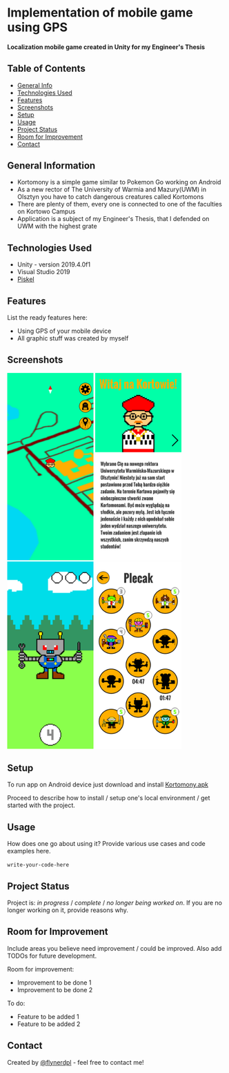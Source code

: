 # Implementation of mobile game using GPS
#### Localization mobile game created in Unity for my Engineer's Thesis

## Table of Contents
* [General Info](#general-information)
* [Technologies Used](#technologies-used)
* [Features](#features)
* [Screenshots](#screenshots)
* [Setup](#setup)
* [Usage](#usage)
* [Project Status](#project-status)
* [Room for Improvement](#room-for-improvement)
* [Contact](#contact)


## General Information
- Kortomony is a simple game similar to Pokemon Go working on Android
- As a new rector of The University of Warmia and Mazury(UWM) in Olsztyn you have to catch dangerous creatures called Kortomons
- There are plenty of them, every one is connected to one of the faculties on Kortowo Campus
- Application is a subject of my Engineer's Thesis, that I defended on UWM with the highest grate


## Technologies Used
- Unity - version 2019.4.0f1
- Visual Studio 2019
- [Piskel](https://www.piskelapp.com/)


## Features
List the ready features here:
- Using GPS of your mobile device
- All graphic stuff was created by myself


## Screenshots
<p>
<img src="./screenshots/ekranGlowny1.png" alt="main screen" width="200"/>
<img src="./screenshots/ekranStartowy1.png" alt="startign screen" width="200"/>
<img src="./screenshots/lapanie.png" alt="catching a Kortomon" width="200"/>
<img src="./screenshots/plecak.png" alt="your collection" width="200"/>
</p>
<!-- If you have screenshots you'd like to share, include them here. -->


## Setup
To run app on Android device just download and install [Kortomony.apk](./Kortomony.apk)

Proceed to describe how to install / setup one's local environment / get started with the project.


## Usage
How does one go about using it?
Provide various use cases and code examples here.

`write-your-code-here`


## Project Status
Project is: _in progress_ / _complete_ / _no longer being worked on_. If you are no longer working on it, provide reasons why.


## Room for Improvement
Include areas you believe need improvement / could be improved. Also add TODOs for future development.

Room for improvement:
- Improvement to be done 1
- Improvement to be done 2

To do:
- Feature to be added 1
- Feature to be added 2


## Contact
Created by [@flynerdpl](https://www.flynerd.pl/) - feel free to contact me!


<!-- Optional -->
<!-- ## License -->
<!-- This project is open source and available under the [... License](). -->

<!-- You don't have to include all sections - just the one's relevant to your project -->

